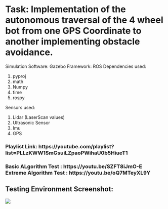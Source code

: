 
<h1>Task: Implementation of the autonomous traversal of the 4 wheel bot from one GPS Coordinate to another implementing obstacle avoidance.</h1>
Simulation Software: Gazebo
Framework: ROS
Dependencies used:
<ol><li>pyproj
<li>math
<li>Numpy
<li>time
<li>rospy</ol>

Sensors used:
1) Lidar (LaserScan values)
2) Ultrasonic Sensor
3) Imu 
4) GPS

<h3>
  Playlist Link: https://youtube.com/playlist?list=PLLzKWW1SmGsuiLZpaoPWihaU0b5HiueT1</h3>
  <h3>
  Basic ALgorithm Test : https://youtu.be/SZFT8iJmO-E
<br>
Extreme Algorithm Test : https://youtu.be/oQ7MTeyXL9Y
</h3>

<h2> Testing Environment Screenshot: </h2>

<img src="https://github.com/MRM-AI-TP-2022/Aditya-Arun-Iyer-MRM/blob/a7070f3d27a5416163236ecb25a2efb87e0d5830/Images/Map.png">
